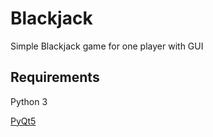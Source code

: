 # Blackjack

Simple Blackjack game for one player with GUI

## Requirements
Python 3 

[PyQt5](https://pypi.org/project/PyQt5/)
